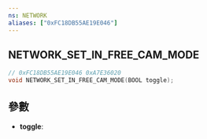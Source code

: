 ```yaml
---
ns: NETWORK
aliases: ["0xFC18DB55AE19E046"]
---
```

## NETWORK_SET_IN_FREE_CAM_MODE

```c
// 0xFC18DB55AE19E046 0xA7E36020
void NETWORK_SET_IN_FREE_CAM_MODE(BOOL toggle);
```


## 參數
* **toggle**: 

